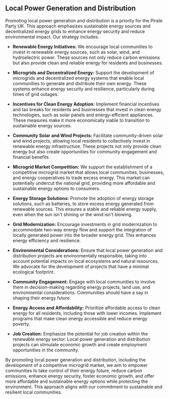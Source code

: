 ## Local Power Generation and Distribution

Promoting local power generation and distribution is a priority for the Pirate Party UK. This approach emphasizes sustainable energy sources and decentralized energy grids to enhance energy security and reduce environmental impact. Our strategy includes:

- **Renewable Energy Initiatives:** We encourage local communities to invest in renewable energy sources, such as solar, wind, and hydroelectric power. These sources not only reduce carbon emissions but also provide clean and reliable energy for residents and businesses.

- **Microgrids and Decentralized Energy:** Support the development of microgrids and decentralized energy systems that enable local communities to generate and distribute their own energy. These systems enhance energy security and resilience, particularly during times of grid outages.

- **Incentives for Clean Energy Adoption:** Implement financial incentives and tax breaks for residents and businesses that invest in clean energy technologies, such as solar panels and energy-efficient appliances. These measures make it more economically viable to transition to sustainable energy sources.

- **Community Solar and Wind Projects:** Facilitate community-driven solar and wind projects, allowing local residents to collectively invest in renewable energy infrastructure. These projects not only provide clean energy but also create opportunities for community engagement and financial benefits.

- **Microgrid Market Competition:** We support the establishment of a competitive microgrid market that allows local communities, businesses, and energy cooperatives to trade excess energy. This market can potentially undercut the national grid, providing more affordable and sustainable energy options to consumers.

- **Energy Storage Solutions:** Promote the adoption of energy storage solutions, such as batteries, to store excess energy generated from renewable sources. This ensures a stable and reliable energy supply, even when the sun isn't shining or the wind isn't blowing.

- **Grid Modernization:** Encourage investments in grid modernization to accommodate two-way energy flow and support the integration of locally generated power into the broader energy grid. This enhances energy efficiency and resilience.

- **Environmental Considerations:** Ensure that local power generation and distribution projects are environmentally responsible, taking into account potential impacts on local ecosystems and natural resources. We advocate for the development of projects that have a minimal ecological footprint.

- **Community Engagement:** Engage with local communities to involve them in decision-making regarding energy projects, land use, and environmental considerations. Communities should have a say in shaping their energy future.

- **Energy Access and Affordability:** Prioritize affordable access to clean energy for all residents, including those with lower incomes. Implement programs that make clean energy accessible and reduce energy poverty.

- **Job Creation:** Emphasize the potential for job creation within the renewable energy sector. Local power generation and distribution projects can stimulate economic growth and create employment opportunities in the community.

By promoting local power generation and distribution, including the development of a competitive microgrid market, we aim to empower communities to take control of their energy future, reduce carbon emissions, enhance energy security, foster economic growth, and offer more affordable and sustainable energy options while protecting the environment. This approach aligns with our commitment to sustainable and resilient local communities.
